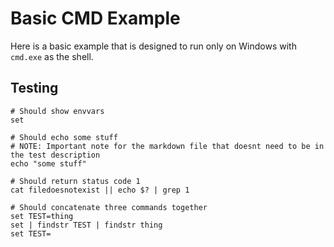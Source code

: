 Basic CMD Example
=================

Here is a basic example that is designed to run only on Windows with `cmd.exe` as the shell.

Testing
-------

```
# Should show envvars
set

# Should echo some stuff
# NOTE: Important note for the markdown file that doesnt need to be in the test description
echo "some stuff"

# Should return status code 1
cat filedoesnotexist || echo $? | grep 1

# Should concatenate three commands together
set TEST=thing
set | findstr TEST | findstr thing
set TEST=
```
